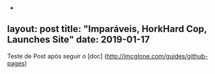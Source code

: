 -
layout: post
title: "Imparáveis, HorkHard Cop, Launches Site"
date: 2019-01-17
---

Teste de Post após seguir o [doc] (http://jmcglone.com/guides/github-pages)
